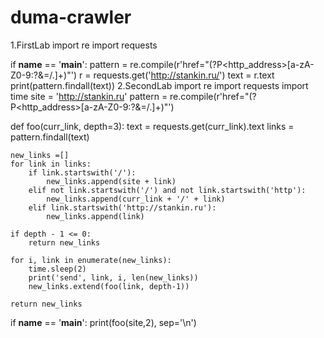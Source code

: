# duma-crawler

1.FirstLab
import re 
import requests


if __name__ == '__main__':
    pattern = re.compile(r'href="(?P<http_address>[a-zA-Z0-9:?&=\/.]+)"')
    r = requests.get('http://stankin.ru/')
    text = r.text
    print(pattern.findall(text))
2.SecondLab
import re
import requests
import time
site = 'http://stankin.ru'
pattern = re.compile(r'href="(?P<http_address>[a-zA-Z0-9:?&=\/.]+)"')


def foo(curr_link, depth=3):
    text = requests.get(curr_link).text
    links = pattern.findall(text)

    new_links =[]
    for link in links:
        if link.startswith('/'):
            new_links.append(site + link)
        elif not link.startswith('/') and not link.startswith('http'):
            new_links.append(curr_link + '/' + link)
        elif link.startswith('http://stankin.ru'):
            new_links.append(link)

    if depth - 1 <= 0:
        return new_links

    for i, link in enumerate(new_links):
        time.sleep(2)
        print('send', link, i, len(new_links))
        new_links.extend(foo(link, depth-1))

    return new_links






if __name__ == '__main__':
    print(foo(site,2), sep='\n')
